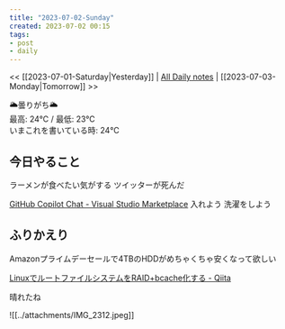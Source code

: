```yaml
---
title: "2023-07-02-Sunday"
created: 2023-07-02 00:15
tags:
- post
- daily
---
```


<< [[2023-07-01-Saturday|Yesterday]] | [All Daily notes](/tags/daily) | [[2023-07-03-Monday|Tomorrow]] >>

🌥️曇りがち🌥️  
最高: 24℃ / 最低: 23℃  
いまこれを書いている時: 24℃

## 今日やること

ラーメンが食べたい気がする
ツイッターが死んだ

[GitHub Copilot Chat - Visual Studio Marketplace](https://marketplace.visualstudio.com/items?itemName=GitHub.copilot-chat)
入れよう
洗濯をしよう

## ふりかえり

Amazonプライムデーセールで4TBのHDDがめちゃくちゃ安くなって欲しい

[LinuxでルートファイルシステムをRAID+bcache化する - Qiita](https://qiita.com/penkoba/items/b245c42980f7b0e16193)

晴れたね

![[../attachments/IMG_2312.jpeg]]
